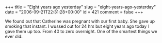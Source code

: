 +++
title = "Eight years ago yesterday"
slug = "eight-years-ago-yesterday"
date = "2006-09-21T22:31:28+00:00"
id = 421
comment = false
+++

We found out that Catherine was pregnant with our first baby. She gave up smoking that instant. I wussed out for 24 hrs  but eight years ago today I gave them up too. From 40 to zero overnight. One of the smartest things we ever did.
